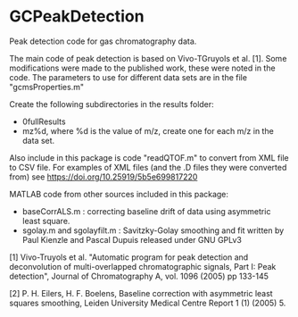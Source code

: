 # GCPeakDetection
Peak detection code for gas chromatography data. 

The main code of peak detection is based on Vivo-TGruyols et al. [1]. Some modifications were made to the published work, these were noted in the code. The parameters to use for different data sets are in the file "gcmsProperties.m"

Create the following subdirectories in the results folder: 
* 0fullResults
* mz%d, where %d is the value of m/z, create one for each m/z in the data set. 

Also include in this package is code "readQTOF.m" to convert from XML file to CSV file. For examples of XML files (and the .D files they were converted from) see https://doi.org/10.25919/5b5e699817220

MATLAB code from other sources included in this package: 
* baseCorrALS.m : correcting baseline drift of data using asymmetric least square. 
* sgolay.m and sgolayfilt.m : Savitzky-Golay smoothing and fit written by Paul Kienzle and Pascal Dupuis released under GNU GPLv3




[1] Vivo-Truyols et al. "Automatic program for peak detection and deconvolution of multi-overlapped chromatographic signals, Part I: Peak detection", Journal of Chromatography A, vol. 1096 (2005) pp 133-145

[2] P. H. Eilers, H. F. Boelens, Baseline correction with asymmetric least squares smoothing, Leiden University Medical Centre Report 1 (1) (2005) 5.